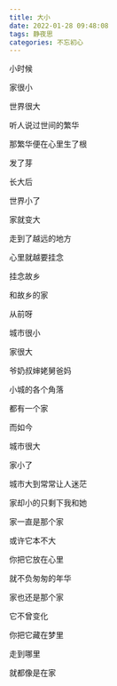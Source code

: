 ```yaml
---
title: 大小
date: 2022-01-28 09:48:08
tags: 静夜思
categories: 不忘初心
---
```

小时候

家很小

世界很大

听人说过世间的繁华

那繁华便在心里生了根

发了芽

长大后

世界小了

家就变大

走到了越远的地方

心里就越要挂念

挂念故乡

和故乡的家

从前呀

城市很小

家很大

爷奶叔婶姥舅爸妈

小城的各个角落

都有一个家

而如今

城市很大

家小了

城市大到常常让人迷茫

家却小的只剩下我和她

家一直是那个家

或许它本不大

你把它放在心里

就不负匆匆的年华

家也还是那个家

它不曾变化

你把它藏在梦里

走到哪里

就都像是在家